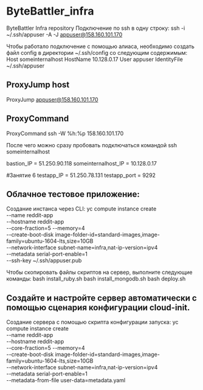 # ByteBattler_infra
ByteBattler Infra repository
Подключение по ssh в одну строку: ssh -i ~/.ssh/appuser -A -J appuser@158.160.101.170

Чтобы работало подключение с помощью алиаса, необходимо создать файл config в директории ~/.ssh/config со следующим содержимым:
Host someinternalhost
  HostName 10.128.0.17
  User appuser
  IdentityFile ~/.ssh/appuser

  ## ProxyJump host
  ProxyJump appuser@158.160.101.170

  ## ProxyCommand
  ProxyCommand ssh -W %h:%p 158.160.101.170

После чего можно сразу пробовать подключаться командой ssh someinternalhost

bastion_IP = 51.250.90.118
someinternalhost_IP = 10.128.0.17

#Занятие 6
testapp_IP = 51.250.78.131
testapp_port = 9292

##  Облачное тестовое приложение:

Создание инстанса через CLI:
yc compute instance create \
--name reddit-app \
--hostname reddit-app \
--core-fraction=5 --memory=4 \
--create-boot-disk image-folder-id=standard-images,image-family=ubuntu-1604-lts,size=10GB \
--network-interface subnet-name=infra,nat-ip-version=ipv4 \
--metadata serial-port-enable=1 \
--ssh-key ~/.ssh/appuser.pub

Чтобы скопировать файлы скриптов на сервер, выполните следующие команды:
bash install_ruby.sh
bash install_mongodb.sh
bash deploy.sh

## Создайте и настройте сервер автоматически с помощью сценария конфигурации cloud-init.
Создание сервера с помощью скрипта конфигурации запуска:
yc compute instance create \
--name reddit-app \
--hostname reddit-app \
--core-fraction=5 --memory=4 \
--create-boot-disk image-folder-id=standard-images,image-family=ubuntu-1604-lts,size=10GB \
--network-interface subnet-name=infra,nat-ip-version=ipv4 \
--metadata serial-port-enable=1 \
--metadata-from-file user-data=metadata.yaml
